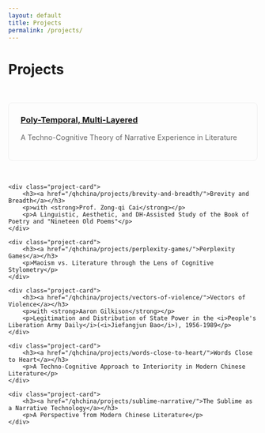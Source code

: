 ```yaml
---
layout: default
title: Projects
permalink: /projects/
---
```


<style>
.projects-grid {
    display: grid;
    grid-template-columns: repeat(auto-fit, minmax(300px, 1fr));
    gap: 2rem;
    padding: 2rem 0;
}

.project-card {
    border: 1px solid #eee;
    border-radius: 8px;
    padding: 1.5rem;
    transition: transform 0.2s ease, box-shadow 0.2s ease;
}

.project-card:hover {
    transform: translateY(-5px);
    box-shadow: 0 5px 15px rgba(16, 99, 124, 0.50);
}

.project-card h3 {
    margin-top: 0;
}

.project-card p {
    color: #666;
    font-size: 0.9rem;
}
</style>

# Projects

<div class="projects-grid">
    <div class="project-card">
        <h3><a href="/qhchina/projects/poly-temporal-multi-layered/">Poly-Temporal, Multi-Layered</a></h3>
        <p>A Techno-Cognitive Theory of Narrative Experience in Literature</p>
    </div>

    <div class="project-card">
        <h3><a href="/qhchina/projects/brevity-and-breadth/">Brevity and Breadth</a></h3>
        <p>with <strong>Prof. Zong-qi Cai</strong></p>
        <p>A Linguistic, Aesthetic, and DH-Assisted Study of the Book of Poetry and "Nineteen Old Poems"</p>
    </div>

    <div class="project-card">
        <h3><a href="/qhchina/projects/perplexity-games/">Perplexity Games</a></h3>
        <p>Maoism vs. Literature through the Lens of Cognitive Stylometry</p>
    </div>

    <div class="project-card">
        <h3><a href="/qhchina/projects/vectors-of-violence/">Vectors of Violence</a></h3>
        <p>with <strong>Aaron Gilkison</strong></p>
        <p>Legitimation and Distribution of State Power in the <i>People's Liberation Army Daily</i>(<i>Jiefangjun Bao</i>), 1956-1989</p>
    </div>

    <div class="project-card">
        <h3><a href="/qhchina/projects/words-close-to-heart/">Words Close to Heart</a></h3>
        <p>A Techno-Cognitive Approach to Interiority in Modern Chinese Literature</p>
    </div>

    <div class="project-card">
        <h3><a href="/qhchina/projects/sublime-narrative/">The Sublime as a Narrative Technology</a></h3>
        <p>A Perspective from Modern Chinese Literature</p>
    </div>
</div>
